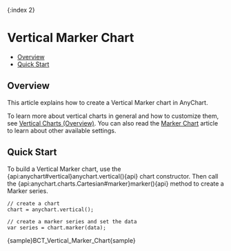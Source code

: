 {:index 2}
# Vertical Marker Chart

* [Overview](#overview)
* [Quick Start](#quick_start)

## Overview

This article explains how to create a Vertical Marker chart in AnyChart.

To learn more about vertical charts in general and how to customize them, see [Vertical Charts (Overview)](Overview). You can also read the [Marker Chart](../Marker_Chart) article to learn about other available settings.

## Quick Start

To build a Vertical Marker chart, use the {api:anychart#vertical}anychart.vertical(){api} chart constructor. Then call the {api:anychart.charts.Cartesian#marker}marker(){api} method to create a Marker series.

```
// create a chart
chart = anychart.vertical();

// create a marker series and set the data
var series = chart.marker(data);
```

{sample}BCT\_Vertical\_Marker\_Chart{sample}